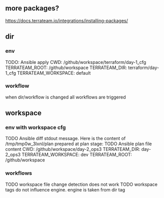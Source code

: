 ## more packages?

https://docs.terrateam.io/integrations/installing-packages/

## dir

### env

TODO: Ansible apply
CWD: /github/workspace/terraform/day-1_cfg
TERRATEAM_ROOT: /github/workspace
TERRATEAM_DIR: terraform/day-1_cfg
TERRATEAM_WORKSPACE: default

### workflow

when dir/workflow is changed all workflows are triggered

## workspace

### env with workspace cfg

TODO Ansible diff stdout message. Here is the content of /tmp/tmp0w_3lxnl/plan prepared at plan stage:
TODO Ansible plan file content
CWD: /github/workspace/day-2_ops3
TERRATEAM_DIR: day-2_ops3
TERRATEAM_WORKSPACE: dev
TERRATEAM_ROOT: /github/workspace

### workflows

TODO workspace file change detection does not work
TODO workspace tags do not influence engine. engine is taken from dir tag
